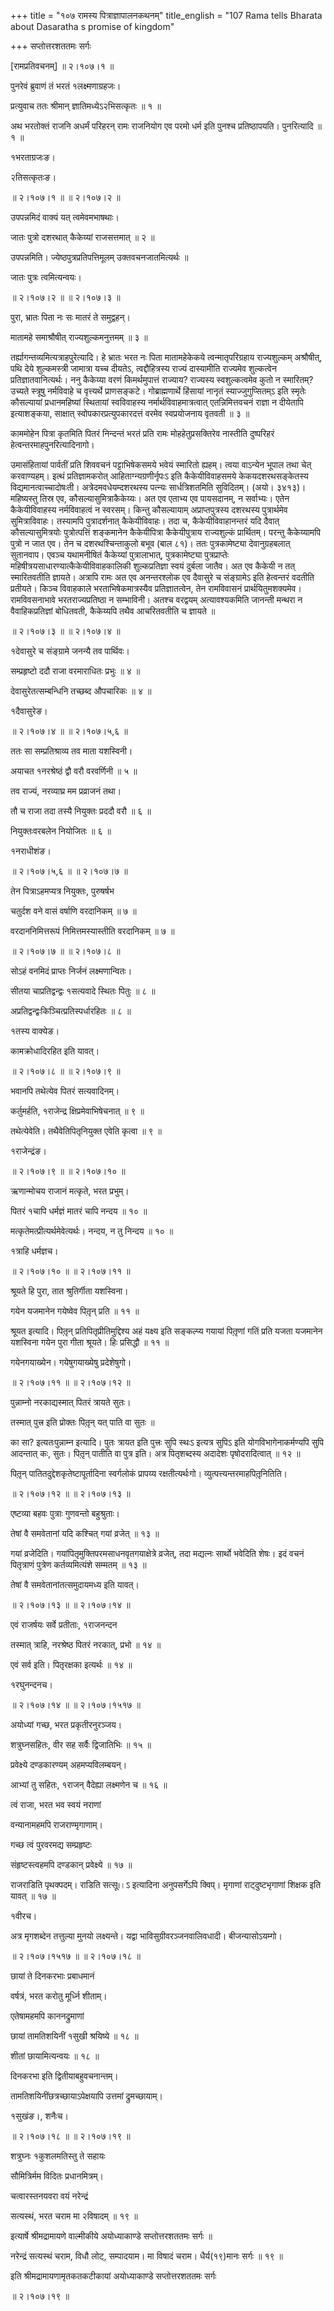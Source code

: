 +++
title = "१०७ रामस्य पित्राज्ञापालनकथनम्"
title_english = "107 Rama tells Bharata about Dasaratha s promise of kingdom"

+++
सप्तोत्तरशततमः सर्गः  

\[रामप्रतिवचनम्\]  ॥ २।१०७।१ ॥   

पुनरेवं ब्रुवाणं तं भरतं १लक्ष्मणाग्रहजः।  

प्रत्युवाच ततः श्रीमान् ज्ञातिमध्येऽ२भिसत्कृतः  ॥  १  ॥   

अथ भरतोक्तं राजनि अधर्मं परिहरन् रामः राजनियोग एव परमो धर्म इति पुनश्च प्रतिष्ठापयति। पुनरित्यादि  ॥  १  ॥   

१भरताग्रजःङ।  

२तिसत्कृतःङ।  

 ॥ २।१०७।१ ॥  ॥ २।१०७।२ ॥   

उपपन्नमिदं वाक्यं यत् त्वमेवमभाषथाः।  

जातः पुत्रो दशरथात् कैकेय्यां राजसत्तमात्  ॥  २  ॥   

उपपन्नमिति। ज्येष्ठपुत्रप्रतिपत्तिमूलम् उक्तवचनजातमित्यर्थः ॥   

जातः पुत्रः त्वमित्यन्वयः।  

 ॥ २।१०७।२ ॥  ॥ २।१०७।३ ॥   

पुरा, भ्रातः पिता नः सः मातरं ते समुद्वहन्।  

मातामहे समाश्रौषीत् राज्यशुल्कमनुत्तमम्  ॥  ३  ॥   

तर्ह्यागन्तव्यमित्यत्राहपुरेत्यादि। हे भ्रातः भरत नः पिता मातामहेकेकये त्वन्मातृपरिग्रहाय राज्यशुल्कम् अश्रौषीत्, पथि देये शुल्कमस्त्री जामात्रा यच्च दीयतेऽ, त्वद्दौहित्रस्य राज्यं दास्यामीति राज्यमेव शुल्कत्वेन प्रतिज्ञातवानित्यर्थः। ननु कैकेय्या वरणं किमर्थमुपात्तं राज्याय? राज्यस्य स्वशुल्कत्वमेव कुतो न स्मारितम्? उच्यते स्त्रूषु नर्मविवाहे च वृत्त्यर्थे प्राणसङ्कटे। गोब्राह्मणार्थे हिंसायां नानृतं स्याज्जुगुप्सितम्ऽ इति स्मृतेः कौसल्यायां प्रधानमहिष्यां स्थितायां स्वविवाहस्य नर्मार्थविवाहमात्रत्वात् एतन्निमित्तवचनं राज्ञा न दीयेतापि इत्याशङ्कया, साक्षात् स्वोपकारप्रत्युपकारदत्तं वरमेव स्वप्रयोजनाय वृतवती  ॥  ३  ॥   

काममोहेन पित्रा कृतमिति पितरं निन्दन्तं भरतं प्रति रामः मोहहेतुप्रसक्तिरेव नास्तीति दुष्परिहरं हेत्वन्तरमाहपुनरित्यादिनागो।  

उमासंहितायां पार्वतीं प्रति शिववचनं पट्टाभिषेकसमये भवेयं स्मारितो ह्यहम्। त्वया वाऽन्येन भूपाल तथा चेत् करवाण्यहम्। इत्थं प्रतिज्ञामकरोत् आहिताग्न्यग्रणीर्नृपःऽ इति कैकेयीविवाहसमये केकयदशरथसङ्केतस्य विद्यमानत्वाच्चादोषःती। अत्रेदमवधेयम्दशरथस्य पत्न्यः सार्धत्रिशतमिति सुविदितम्। (अयो। ३४१३)। महिष्यस्तु तिस्र एव, कौसल्यासुमित्राकैकेय्यः। अत एव एताभ्य एव पायसदानम्, न सर्वाभ्यः। एतेन कैकेयीविवाहस्य नर्मविवाहत्वं न स्वरसम्। किन्तु कौसल्यायाम् अप्राप्तपुत्रस्य दशरथस्य पुत्रार्थमेव सुमित्राविवाहः। तस्यामपि पुत्रादर्शनात् कैकेयीविवाहः। तदा च, कैकेयीविवाहानन्तरं यदि दैवात् कौसल्यासुमित्रयोः पुत्रोत्पत्तिं शङ्कमानेन कैकेयीपित्रा कैकेयीपुत्राय राज्यशुल्कं प्रार्थितम्। परन्तु कैकेय्यामपि पुत्रो न जात एव। तेन च दशरथश्चिन्ताकुलो बभूव (बाल ८१)। ततः पुत्रकामेष्ट्या देवानुग्रहबलात् सुतानवाप। एवञ्च यथामनीषितं कैकेय्यां पुत्रालाभात्, पुत्रकामेष्ट्या पुत्रप्राप्तेः महिषीत्रयसाधारण्यात्कैकेयीविवाहकालिकी शुल्कप्रतिज्ञा स्वयं दुर्बला जातैव। अत एव कैकेयी न तत् स्मारितवतीति ज्ञायते। अत्रापि रामः अत एव अनन्तरश्लोक एव दैवासुरे च संङ्ग्रामेऽ इति हेत्वन्तरं वदतीति प्रतीयते। किञ्च विवाहकाले भरताभिषेकमात्रस्यैव प्रतिज्ञातत्वेन, तेन रामविवासनं प्रार्थयितुमशक्यमेव। रामविवसनाभावे भरतराज्यप्रतिष्ठा न सम्भाविनी। अतश्च वरद्वयम् अत्यावश्यकमिति जानन्ती मन्थरा न वैवाहिकप्रतिज्ञां बोधितवती, कैकेय्यपि तथैव आचरितवतीति च ज्ञायते ॥   

 ॥ २।१०७।३ ॥  ॥ २।१०७।४ ॥   

१देवासुरे च संङ्ग्रामे जनन्यै तव पार्थिवः।  

सम्प्रहृष्टो ददौ राजा वरमाराधितः प्रभुः  ॥  ४  ॥   

देवासुरेतत्सम्बन्धिनि तच्छब्द औपचारिकः  ॥  ४  ॥   

१दैवासुरेङ।  

 ॥ २।१०७।४ ॥  ॥ २।१०७।५,६ ॥   

ततः सा सम्प्रतिश्राव्य तव माता यशस्विनी।  

अयाचत १नरश्रेष्ठं द्वौ वरौ वरवर्णिनी  ॥  ५  ॥   

तव राज्यं, नरव्याघ्र मम प्रव्राजनं तथा।  

तौ च राजा तदा तस्यै नियुक्तः प्रददौ वरौ  ॥  ६  ॥   

नियुक्तःवरबलेन नियोजितः  ॥  ६  ॥   

१नराधीशंङ।  

 ॥ २।१०७।५,६ ॥  ॥ २।१०७।७ ॥   

तेन पित्राऽहमप्यत्र नियुक्तः, पुरुषर्षभ  

चतुर्दश वने वासं वर्षाणि वरदानिकम्  ॥  ७  ॥   

वरदाननिमित्तरूपं निमित्तमस्यास्तीति वरदानिकम्  ॥  ७  ॥   

 ॥ २।१०७।७ ॥  ॥ २।१०७।८ ॥   

सोऽहं वनमिदं प्राप्तः निर्जनं लक्ष्मणान्वितः।  

सीतया चाप्रतिद्वन्द्वः १सत्यवादे स्थितः पितुः  ॥  ८  ॥   

अप्रतिद्वन्द्वःकिञ्चित्प्रतिस्पर्धारहितः  ॥  ८  ॥   

१तस्य वाक्येङ।  

कामक्रोधादिरहित इति यावत्।  

 ॥ २।१०७।८ ॥  ॥ २।१०७।९ ॥   

भवानपि तथेत्येव पितरं सत्यवादिनम्।  

कर्तुमर्हति, १राजेन्द्र क्षिप्रमेवाभिषेचनात्  ॥  ९  ॥   

तथेत्येवेति। तथैवेतिपितृनियुक्त एवेति कृत्वा  ॥  ९  ॥   

१राजेन्द्रंङ।  

 ॥ २।१०७।९ ॥  ॥ २।१०७।१० ॥   

ऋणान्मोचय राजानं मत्कृते, भरत प्रभुम्।  

पितरं १चापि धर्मज्ञं मातरं चापि नन्दय  ॥  १०  ॥   

मत्कृतेमत्प्रीत्यर्थमेवेत्यर्थः। नन्दय, न तु निन्दय  ॥  १०  ॥   

१त्राहि धर्मज्ञच।  

 ॥ २।१०७।१० ॥  ॥ २।१०७।११ ॥   

श्रूयते हि पुरा, तात श्रुतिर्गीता यशस्विना।  

गयेन यजमानेन गयेष्वेव पितृ़न् प्रति  ॥  ११  ॥   

श्रूयत इत्यादि। पितृ़न् प्रतिपितृप्रीतिमुद्दिश्य अहं यक्ष्य इति सङ्कल्प्य गयायां पितृ़णां गतिं प्रति यजता यजमानेन यशस्विना गयेन पुरा गीता श्रूयते। हिः प्रसिद्धौ  ॥  ११  ॥   

गयेनगयाख्येन। गयेषुगयाख्येषु प्रदेशेषुगो।  

 ॥ २।१०७।११ ॥  ॥ २।१०७।१२ ॥   

पुन्नाम्नो नरकाद्यस्मात् पितरं त्रायते सुतः।  

तस्मात् पुत्त्र इति प्रोक्तः पितृ़न् यत् पाति वा सुतः ॥   

का सा? इत्यतःपुन्नाम्न इत्यादि। पुतः त्रायत इति पुत्त्रः सुपि स्थःऽ इत्यत्र सुपिऽ इति योगविभागेनाकर्मण्यपि सुपि आदन्तात् कः, सुतः। पितृ़न् पातीति वा पुत्र इति। अत्र पितृशब्दस्य अदादेशः पृषोदरादित्वात्  ॥  १२  ॥   

पितृ़न् पातितदुद्देशकृतेष्टापूर्तादिना स्वर्गलोकं प्रापय्य रक्षतीत्यर्थःगो। व्युत्पत्त्यन्तरमाहपितृ़नितिति।  

 ॥ २।१०७।१२ ॥  ॥ २।१०७।१३ ॥   

एष्टव्या बहवः पुत्राः गुणवन्तो बहुश्रुताः।  

तेषां वै समवेतानां यदि कश्चित् गयां व्रजेत्  ॥  १३  ॥   

गयां व्रजेदिति। गयांपितृमुक्तिपरमसाधनवृतगयाक्षेत्रे व्रजेत्, तदा मद्यत्नः सार्थो भवेदिति शेषः। इदं वचनं पितृत्राणं पुत्रेण कर्तव्यमित्यंशे सम्मतम्  ॥  १३  ॥   

तेषां वै समवेतानांतत्समुदायमध्य इति यावत्।  

 ॥ २।१०७।१३ ॥  ॥ २।१०७।१४ ॥   

एवं राजर्षयः सर्वे प्रतीताः, १राजनन्दन  

तस्मात् त्राहि, नरश्रेष्ठ पितरं नरकात्, प्रभो  ॥  १४  ॥   

एवं सर्व इति। पितृरक्षका इत्यर्थः  ॥  १४  ॥   

१रघुनन्दनच।  

 ॥ २।१०७।१४ ॥  ॥ २।१०७।१५१७ ॥   

अयोध्यां गच्छ, भरत प्रकृतीरनुरञ्जय।  

शत्रुघ्नसहितः, वीर सह सर्वैः द्विजातिभिः  ॥  १५  ॥   

प्रवेक्ष्ये दण्डकारण्यम् अहमप्यविलम्बयन्।  

आभ्यां तु सहितः, १राजन् वैदेह्या लक्ष्मणेन च  ॥  १६  ॥   

त्वं राजा, भरत भव स्वयं नराणां  

वन्यानामहमपि राजराण्मृगाणाम्।  

गच्छ त्वं पुरवरमद्य सम्प्रहृष्टः  

संहृष्टस्त्वहमपि दण्डकान् प्रवेक्ष्ये  ॥  १७  ॥   

राजराडिति पृथक्पदम्। राडिति सत्सू৷৷।ऽ इत्यादिना अनुपसर्गेऽपि क्विप्। मृगाणां राट्दुष्टभृगाणां शिक्षक इति यावत्  ॥  १७  ॥   

१वीरच।  

अत्र मृगशब्देन तत्तुल्या मुनयो लक्ष्यन्ते। यद्वा भाविसुग्रीवरञ्जनवालिवधादी। बीजन्यासोऽयम्गो।  

 ॥ २।१०७।१५१७ ॥  ॥ २।१०७।१८ ॥   

छायां ते दिनकरभाः प्रबाधमानं  

वर्षत्रं, भरत करोतु मूर्ध्नि शीताम्।  

एतेषामहमपि काननद्रुमाणां  

छायां तामतिशयिनीं १सुखी श्रयिष्ये  ॥  १८  ॥   

शीतां छायामित्यन्वयः  ॥  १८  ॥   

दिनकरभा इति द्वितीयाबहुवचनान्तम्।  

तामतिशयिनींछत्रच्छायाऽपेक्षयापि उत्तमां द्रुमच्छायाम्।  

१सुखंङ।, शनैःच।  

 ॥ २।१०७।१८ ॥  ॥ २।१०७।१९ ॥   

शत्रुघ्नः १कुशलमतिस्तु ते सहायः  

सौमित्रिर्मम विदितः प्रधानमित्रम्।  

चत्वारस्तनयवरा वयं नरेन्द्रं  

सत्यस्थं, भरत चराम मा २विषादम्  ॥  १९  ॥   

इत्यार्षे श्रीमद्रामायणे वाल्मीकीये अयोध्याकाण्डे सप्तोत्तरशततमः सर्गः  ॥   

नरेन्द्रं सत्यस्थं चराम, विधौ लोट्, सम्पादयाम। मा विषादं चराम। धैर्य(१९)मानः सर्गः  ॥  १९  ॥   

इति श्रीमद्रामायणामृतकतकटीकायां अयोध्याकाण्डे सप्तोत्तरशततमः सर्गः  

 ॥ २।१०७।१९ ॥   

